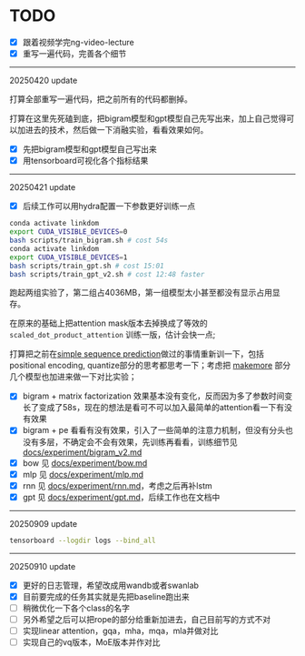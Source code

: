 # TODO

- [x] 跟着视频学完ng-video-lecture
- [x] 重写一遍代码，完善各个细节

------

20250420 update

打算全部重写一遍代码，把之前所有的代码都删掉。

打算在这里先死磕到底，把bigram模型和gpt模型自己先写出来，加上自己觉得可以加进去的技术，然后做一下消融实验，看看效果如何。

- [x] 先把bigram模型和gpt模型自己写出来
- [x] 用tensorboard可视化各个指标结果

------

20250421 update

- [x] 后续工作可以用hydra配置一下参数更好训练一点

```bash
conda activate linkdom
export CUDA_VISIBLE_DEVICES=0
bash scripts/train_bigram.sh # cost 54s
conda activate linkdom
export CUDA_VISIBLE_DEVICES=1
bash scripts/train_gpt.sh # cost 15:01
bash scripts/train_gpt_v2.sh # cost 12:48 faster
```

跑起两组实验了，第二组占4036MB，第一组模型太小甚至都没有显示占用显存。

在原来的基础上把attention mask版本去掉换成了等效的 `scaled_dot_product_attention` 训练一版，估计会快一点;

打算把之前在[simple sequence prediction](https://github.com/donglinkang2021/simple-sequence-prediction)做过的事情重新训一下，包括positional encoding, quantize部分的思考都思考一下；考虑把 [makemore](https://github.com/donglinkang2021/makemore) 部分几个模型也加进来做一下对比实验；

- [x] bigram + matrix factorization 效果基本没有变化，反而因为多了参数时间变长了变成了58s，现在的想法是看可不可以加入最简单的attention看一下有没有效果
- [x] bigram + pe 看看有没有效果，引入了一些简单的注意力机制，但没有分头也没有多层，不确定会不会有效果，先训练再看看，训练细节见 [docs/experiment/bigram_v2.md](docs/experiment/bigram_v2.md)
- [x] bow 见 [docs/experiment/bow.md](docs/experiment/bow.md)
- [x] mlp 见 [docs/experiment/mlp.md](docs/experiment/mlp.md)
- [x] rnn 见 [docs/experiment/rnn.md](docs/experiment/rnn.md)，考虑之后再补lstm
- [x] gpt 见 [docs/experiment/gpt.md](docs/experiment/gpt.md)，后续工作也在文档中

------

20250909 update

```bash
tensorboard --logdir logs --bind_all
```

------

20250910 update

- [x] 更好的日志管理，希望改成用wandb或者swanlab
- [x] 目前要完成的任务其实就是先把baseline跑出来
- [ ] 稍微优化一下各个class的名字
- [ ] 另外希望之后可以把rope的部分给重新加进去，自己目前写的方式不对 
- [ ] 实现linear attention，gqa，mha，mqa，mla并做对比
- [ ] 实现自己的vq版本，MoE版本并作对比
